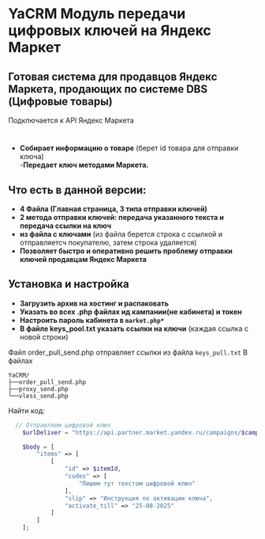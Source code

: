 
# YaCRM Модуль передачи цифровых ключей на Яндекс Маркет
## Готовая система для продавцов Яндекс Маркета, продающих по системе DBS (Цифровые товары)  
Подключается к API Яндекс Маркета
#  
- **Собирает информацию о товаре** (берет id товара для отправки ключа)  
-**Передает ключ методами Маркета.**  
## Что есть в данной версии:  
- **4 Файла (Главная страница, 3 типа отправки ключей)**
- **2 метода отправки ключей: передача указанного текста и передача ссылки на ключ**
- **из файла с ключами** (из файла берется строка с ссылкой и отправляетсч покупателю, затем строка удаляется)
- **Позволяет быстро и оперативно решить проблему отправки ключей продавцам Яндекс Маркета**

## Установка и настройка

- **Загрузить архив на хостинг и распаковать**
- **Указать во всех .php файлах ид кампании(не кабинета) и токен**
- **Настроить пароль кабинета в `market.php*`**
- **В файле keys_pool.txt указать ссылки на ключи** (каждая ссылка с новой строки)

Файл order_pull_send.php отправляет ссылки из файла `keys_pull.txt`
В файлах 
```
YaCRM/
├──order_pull_send.php
├──proxy_send.php
└──vless_send.php
```
Найти код:
```php
  // Отправляем цифровой ключ
    $urlDeliver = "https://api.partner.market.yandex.ru/campaigns/$campaignId/orders/$orderId/deliverDigitalGoods";

    $body = [
        "items" => [
            [
                "id" => $itemId,
                "codes" => [
                    "Пишем тут текстом цифровой ключ"
                ],
                "slip" => "Инструкция по активации ключа",
                "activate_till" => "25-08-2025"
            ]
        ]
    ];
```

